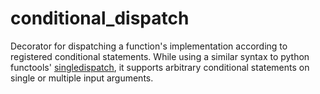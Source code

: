 # conditional_dispatch
Decorator for dispatching a function's implementation according to registered conditional statements. While using a similar syntax to python functools' [singledispatch](https://docs.python.org/3/library/functools.html#functools.singledispatch), it supports arbitrary conditional statements on single or multiple input arguments. 
